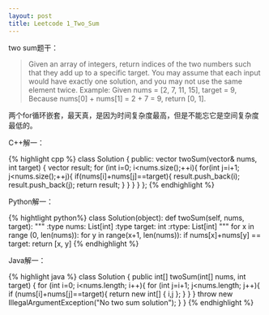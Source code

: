 ```yaml
---
layout: post
title: Leetcode 1_Two_Sum
---
```


two sum题干：

>Given an array of integers, return indices of the two numbers such that they
>add up to a specific target.
>You may assume that each input would have exactly one solution, and you may
>not use the same element twice. 
>Example:
>Given nums = [2, 7, 11, 15], target = 9,
>Because nums[0] + nums[1] = 2 + 7 = 9,
>return [0, 1].

两个for循环嵌套，最天真，是因为时间复杂度最高，但是不能忘它是空间复杂度最低的。

C++解一：

{% highlight cpp %}
class Solution {
public:
    vector<int> twoSum(vector<int>& nums, int target) {
	vector<int> result;
   	for (int i=0; i<nums.size();++i){
		for(int j=i+1; j<nums.size();++j){
			if(nums[i]+nums[j]==target){
				result.push_back(i);
				result.push_back(j);
				return result;
			}
		}
	}
    }
};
{% endhighlight %}

Python解一：

{% hightlight python%}
class Solution(object):
    def twoSum(self, nums, target):
        """
        :type nums: List[int]
        :type target: int
        :rtype: List[int]
        """
        for x in range (0, len(nums)):
            for y in range(x+1, len(nums)):
                if nums[x]+nums[y] == target:
return [x, y] 
{% endhighlight %}

Java解一：

{% highlight java %}
class Solution {
    public int[] twoSum(int[] nums, int target) {
        for (int i=0; i<nums.length; i++){
            for (int j=i+1; j<nums.length; j++){
                if (nums[i]+nums[j]==target){
                    return new int[] { i,j };
                }
            }
        }
        throw new IllegalArgumentException("No two sum solution");
    }
}
{% endhighlight %}
